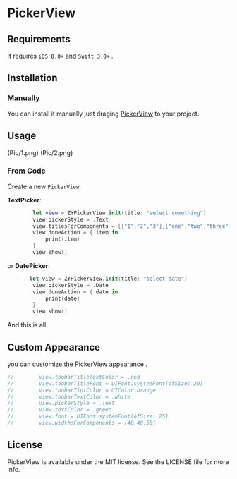 # PickerView

## Requirements

It requires `iOS 8.0+`  and `Swift 3.0+` .


## Installation

### Manually

You can install it manually just draging [PickerView](https://github.com/Memory2014/PickerView/tree/master/ZYPickerView/PickerView) to your project. 

## Usage

(Pic/1.png) (Pic/2.png)
### From Code

Create a new `PickerView`.

**TextPicker**:
```swift
        let view = ZYPickerView.init(title: "select something")
        view.pickerStyle = .Text
        view.titlesForComponents = [["1","2","3"],["one","two","three","four","five"],["😀","😃","🙂","😜","😊"]]
        view.doneAction = { item in
            print(item)
        }
        view.show()
```

or
**DatePicker**:
```swift
       let view = ZYPickerView.init(title: "select date")
        view.pickerStyle = .Date
        view.doneAction = { date in
            print(date)
        }
        view.show()
```
And this is all.


## Custom Appearance

you can customize the PickerView appearance .
```swift
//        view.toobarTitleTextColor = .red
//        view.toobarTitleFont = UIFont.systemFont(ofSize: 20)
//        view.toobarTintColor = UIColor.orange
//        view.toobarTextColor = .white
//        view.pickerStyle = .Text
//        view.textColor = .green
//        view.font = UIFont.systemFont(ofSize: 25)
//        view.widthsForComponents = [40,40,50]
```

## License

PickerView is available under the MIT license. See the LICENSE file for more info.
